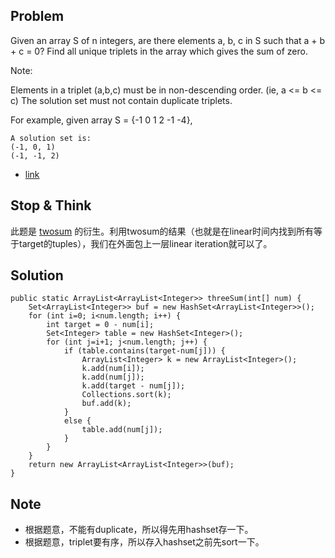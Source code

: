 ## Problem
Given an array S of n integers, are there elements a, b, c in S such that a + b + c = 0? Find all unique triplets in the array which gives the sum of zero.

Note:

Elements in a triplet (a,b,c) must be in non-descending order. (ie, a <= b <= c)
The solution set must not contain duplicate triplets.

For example, given array S = {-1 0 1 2 -1 -4},

    A solution set is:
    (-1, 0, 1)
    (-1, -1, 2)

- [link](http://leetcode.com/onlinejudge#question_15)

## Stop & Think

此题是 [twosum](https://github.com/zeiga/leetcode/blob/master/twosum/README.md) 的衍生。利用twosum的结果（也就是在linear时间内找到所有等于target的tuples），我们在外面包上一层linear iteration就可以了。

## Solution

	public static ArrayList<ArrayList<Integer>> threeSum(int[] num) {
        Set<ArrayList<Integer>> buf = new HashSet<ArrayList<Integer>>();
        for (int i=0; i<num.length; i++) {
            int target = 0 - num[i];
            Set<Integer> table = new HashSet<Integer>();
            for (int j=i+1; j<num.length; j++) {
                if (table.contains(target-num[j])) {
                    ArrayList<Integer> k = new ArrayList<Integer>();
                    k.add(num[i]);
                    k.add(num[j]);
                    k.add(target - num[j]);
                    Collections.sort(k);
                    buf.add(k);
                }
                else {
                    table.add(num[j]);
                }
            }
        }
        return new ArrayList<ArrayList<Integer>>(buf);
    }

## Note

- 根据题意，不能有duplicate，所以得先用hashset存一下。
- 根据题意，triplet要有序，所以存入hashset之前先sort一下。
